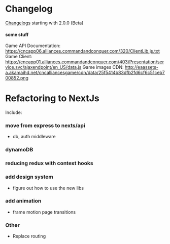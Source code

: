 # Changelog 
[Changelogs](docs/CHANGELOG.md) starting with 2.0.0 (Beta) 

#### some stuff 
Game API Documentation: https://cncapp06.alliances.commandandconquer.com/320/ClientLib.js.txt
Game Client: https://cncapp01.alliances.commandandconquer.com/403/Presentation/service.svc/ajaxendpoint/en_US/data.js
Game images CDN: http://eaassets-a.akamaihd.net/cncalliancesgame/cdn/data/25f5414b83dfb2fd6cf6c51ceb700852.png




# Refactoring to NextJs 
Include: 

### move from express to nexts/api 
- db, auth middleware

### dynamoDB 
 
 
### reducing redux with context hooks


### add design system
- figure out how to use the new libs


### add animation
- frame motion page transitions

### Other
- Replace routing

